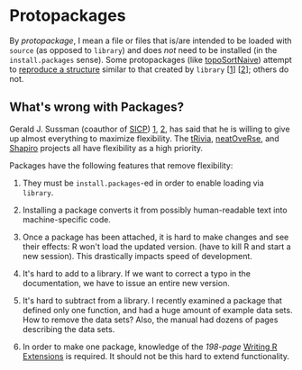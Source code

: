 # Protopackages

By *protopackage*,
I mean a file or files that is/are intended to be loaded with `source`
(as opposed to `library`) and does _not_ need to be installed
(in the `install.packages` sense).
Some protopackages
(like [topoSortNaive](https://github.com/dmparrishphd/neatOveRse/tree/master/Pkgs/1/4/0))
attempt to
[reproduce a structure](https://github.com/dmparrishphd/neatOveRse/blob/master/Pkgs/1/4/0/R/_ATTACH.R)
similar to that created by `library`
\[[1](http://adv-r.had.co.nz/Environments.html)\]
\[[2](http://blog.obeautifulcode.com/R/How-R-Searches-And-Finds-Stuff/)\];
others do not.

## What's wrong with Packages?

Gerald J. Sussman (coauthor of
[SICP](https://mitpress.mit.edu/sites/default/files/sicp/index.html))
[1](https://www.youtube.com/watch?v=Rk76BurH384),
[2](https://ocw.mit.edu/courses/electrical-engineering-and-computer-science/6-001-structure-and-interpretation-of-computer-programs-spring-2005/video-lectures/),
has said that he is willing to give up almost everything to maximize flexibility.
The
[tRivia](https://github.com/dmparrishphd/tRivia),
[neatOveRse](https://github.com/dmparrishphd/neatOveRse), and
[Shapiro](https://github.com/dmparrishphd/Shapiro)
projects all have flexibility as a high priority.

Packages have the following features that remove flexibility:

1. They must be `install.packages`-ed in order to enable loading via `library`.

2. Installing a package converts it from possibly human-readable text into machine-specific code.

3. Once a package has been attached,
it is hard to make changes and see their effects:
R won't load the updated version.
(have to kill R and start a new session).
This drastically impacts speed of development.

4. It's hard to add to a library.
If we want to correct a typo in the documentation,
we have to issue an entire new version.

5. It's hard to subtract from a library.
I recently examined a package that defined only one function,
and had a huge amount of example data sets.
How to remove the data sets?
Also, the manual had dozens of pages describing the data sets.

5. In order to make one package, knowledge of the _198-page_
[Writing R Extensions](https://cran.r-project.org/manuals.html)
is required.
It should not be this hard to extend functionality.
